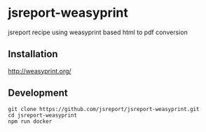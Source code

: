 # jsreport-weasyprint
jsreport recipe using weasyprint based html to pdf conversion

## Installation

http://weasyprint.org/


## Development

```
git clone https://github.com/jsreport/jsreport-weasyprint.git
cd jsreport-weasyprint
npm run docker
```